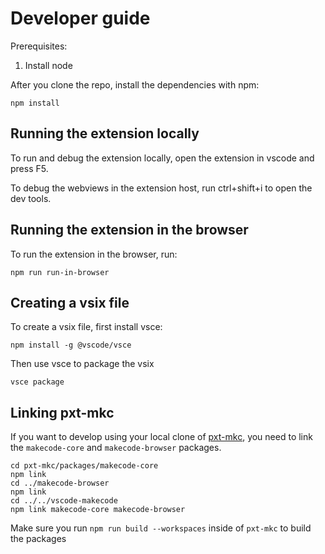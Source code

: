 # Developer guide

Prerequisites:
1. Install node

After you clone the repo, install the dependencies with npm:

```
npm install
```

## Running the extension locally

To run and debug the extension locally, open the extension in vscode and press F5.

To debug the webviews in the extension host, run ctrl+shift+i to open the dev tools.

## Running the extension in the browser

To run the extension in the browser, run:

```
npm run run-in-browser
```

## Creating a vsix file

To create a vsix file, first install vsce:

```
npm install -g @vscode/vsce
```

Then use vsce to package the vsix

```
vsce package
```

## Linking pxt-mkc

If you want to develop using your local clone of [pxt-mkc](https://github.com/microsoft/pxt-mkc), you need to link the `makecode-core` and `makecode-browser` packages.

```
cd pxt-mkc/packages/makecode-core
npm link
cd ../makecode-browser
npm link
cd ../../vscode-makecode
npm link makecode-core makecode-browser
```

Make sure you run `npm run build --workspaces` inside of `pxt-mkc` to build the packages

